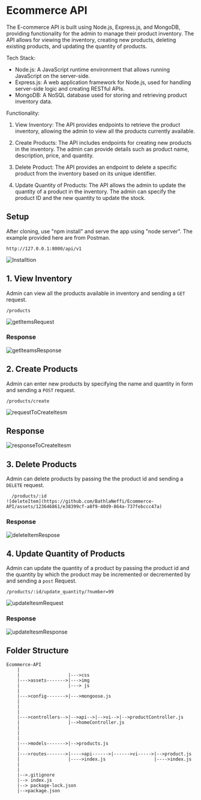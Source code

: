 ﻿# Ecommerce API
The E-commerce API is built using Node.js, Express.js, and MongoDB, providing functionality for the admin to manage their product inventory. The API allows for viewing the inventory, creating new products, deleting existing products, and updating the quantity of products.

Tech Stack:
- Node.js: A JavaScript runtime environment that allows running JavaScript on the server-side.
- Express.js: A web application framework for Node.js, used for handling server-side logic and creating RESTful APIs.
- MongoDB: A NoSQL database used for storing and retrieving product inventory data.

Functionality:
1. View Inventory: The API provides endpoints to retrieve the product inventory, allowing the admin to view all the products currently available.


2. Create Products: The API includes endpoints for creating new products in the inventory. The admin can provide details such as product name, description, price, and quantity.

3. Delete Product: The API provides an endpoint to delete a specific product from the inventory based on its unique identifier.

4. Update Quantity of Products: The API allows the admin to update the quantity of a product in the inventory. The admin can specify the product ID and the new quantity to update the stock.

## Setup

   After cloning, use "npm install" and serve the app using "node server". The example provided here are from Postman.

    http://127.0.0.1:8000/api/v1
![Installtion](https://github.com/BathlaNeffi/Ecommerce-API/assets/123646861/9eab690f-77d8-439c-b974-4f534c9a1d62)


   
## 1. View Inventory 

   Admin can view all the products available in inventory and sending a `GET` request.
   
    /products
![getItemsRequest](https://github.com/BathlaNeffi/Ecommerce-API/assets/123646861/c249fce0-e1ab-4b1a-9e3b-7174d1d356de)


   ### Response
![getIteamsResponse](https://github.com/BathlaNeffi/Ecommerce-API/assets/123646861/0239bbc5-2253-4603-ae59-3abbe933b9ff)

   


## 2. Create Products
   Admin can enter new products by specifying the name and quantity in form  and sending a `POST` request.

    /products/create
   
  ![requestToCreateItesm](https://github.com/BathlaNeffi/Ecommerce-API/assets/123646861/8451ec16-ff86-4570-a990-6dba5e0e589e)

    
   ## Response
   
![responseToCreateItesm](https://github.com/BathlaNeffi/Ecommerce-API/assets/123646861/48876d4f-c23f-4157-9b6b-18c40b8b5d59)

   
## 3. Delete Products
  
   Admin can delete products by passing the the product id and sending a `DELETE` request.
  
      /products/:id
    ![deleteItem](https://github.com/BathlaNeffi/Ecommerce-API/assets/123646861/e38399cf-a8f9-40d9-864a-737febccc47a)

   
   ### Response
   
  ![deleteItemRespose](https://github.com/BathlaNeffi/Ecommerce-API/assets/123646861/d68e3982-01f2-4798-9fb6-1462911f87c9)


## 4. Update Quantity of Products

   Admin can update  the quantity of a product by passing the product id and the quantity by which the product may be incremented or        decremented by and sending a `post` Request.
   
    /products/:id/update_quantity/?number=99
    
  ![updateItesmRequest](https://github.com/BathlaNeffi/Ecommerce-API/assets/123646861/145a01bb-972f-4695-b655-c10275dcefa4)

   
   ### Response
   
![updateItesmResponse](https://github.com/BathlaNeffi/Ecommerce-API/assets/123646861/aa27ac06-7379-428a-89f4-8385ba488c77)

   
   
   ## Folder Structure
   
```
Ecommerce-API
    |
    |                  |--->css
    |--->assets------->|--->img
    |                  |---> js
    |
    |--->config------->|--->mongoose.js
    |              
    |
    |                  
    |--->controllers-->|-->api-->|-->vi-->|-->productController.js
    |                  |-->homeController.js
    |
    |     
    |
    |--->models------->|-->products.js             
    |                  
    |--->routes------->|---->api------>|------>vi----->|-->product.js
    |                  |---->index.js                  |---->index.js
    |
    |
    |-->.gitignore
    |--> index.js
    |--> package-lock.json
    |-->package.json
    
 ````

